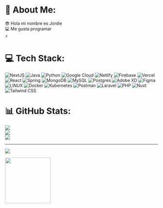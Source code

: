 # 💫 About Me:
 😎 Hola mi nombre es Jordie<br>💻 Me gusta programar<br>⚡

 
 # 💻 Tech Stack:
![NextJS](https://img.shields.io/badge/next-js?style=for-the-badge&logo=next.js&logoColor=black&color=3670A0) ![Java](https://img.shields.io/badge/Java-ED8B00?style=for-the-badge&logo=openjdk&color=red) ![Python](https://img.shields.io/badge/python-3670A0?style=for-the-badge&logo=python&logoColor=ffdd54) ![Google Cloud](https://img.shields.io/badge/Google%20Cloud-%234285F4.svg?style=for-the-badge&logo=google-cloud&logoColor=white) ![Netlify](https://img.shields.io/badge/netlify-%23000000.svg?style=for-the-badge&logo=netlify&logoColor=#00C7B7) ![Firebase](https://img.shields.io/badge/firebase-%23039BE5.svg?style=for-the-badge&logo=firebase) ![Vercel](https://img.shields.io/badge/vercel-%23000000.svg?style=for-the-badge&logo=vercel&logoColor=white) ![React](https://img.shields.io/badge/react-%2320232a.svg?style=for-the-badge&logo=react&logoColor=%2361DAFB) ![Spring](https://img.shields.io/badge/spring-%236DB33F.svg?style=for-the-badge&logo=spring&logoColor=white) ![MongoDB](https://img.shields.io/badge/MongoDB-%234ea94b.svg?style=for-the-badge&logo=mongodb&logoColor=white) ![MySQL](https://img.shields.io/badge/mysql-%2300f.svg?style=for-the-badge&logo=mysql&logoColor=white) ![Postgres](https://img.shields.io/badge/postgres-%23316192.svg?style=for-the-badge&logo=postgresql&logoColor=white) ![Adobe XD](https://img.shields.io/badge/Adobe%20XD-470137?style=for-the-badge&logo=Adobe%20XD&logoColor=#FF61F6) ![Figma](https://img.shields.io/badge/figma-%23F24E1E.svg?style=for-the-badge&logo=figma&logoColor=white) ![LINUX](https://img.shields.io/badge/Linux-FCC624?style=for-the-badge&logo=linux&logoColor=black) ![Docker](https://img.shields.io/badge/docker-%230db7ed.svg?style=for-the-badge&logo=docker&logoColor=white) ![Kubernetes](https://img.shields.io/badge/kubernetes-%23326ce5.svg?style=for-the-badge&logo=kubernetes&logoColor=white) ![Postman](https://img.shields.io/badge/Postman-FF6C37?style=for-the-badge&logo=postman&logoColor=white) ![Laravel](https://img.shields.io/badge/laravel-%23FF2D20.svg?style=for-the-badge&logo=laravel&logoColor=white) ![PHP](https://img.shields.io/badge/php-%23777BB4.svg?style=for-the-badge&logo=php&logoColor=white) ![Nuxt](https://img.shields.io/badge/nuxt-js?style=for-the-badge&logo=nuxt&color=white) ![Tailwind CSS](https://img.shields.io/badge/tailwind_css-%2338B2AC.svg?style=for-the-badge&logo=tailwind-css&logoColor=white)
 # 📊 GitHub Stats:
 ![](https://github-readme-stats.vercel.app/api?username=roke741&theme=tokyonight&hide_border=true&include_all_commits=false&count_private=false)<br/>
 ![](https://github-readme-streak-stats.herokuapp.com/?user=roke741&theme=tokyonight&hide_border=true)<br/>
 ![](https://github-readme-stats.vercel.app/api/top-langs/?username=roke741&theme=tokyonight&hide_border=true&include_all_commits=false&count_private=false&layout=compact)
 
 ---
 [![](https://visitcount.itsvg.in/api?id=roke741&icon=8&color=1)](https://visitcount.itsvg.in)
 
 <!-- Proudly created with GPRM ( https://gprm.itsvg.in ) -->
 
 
 <!---
 roke741/roke741 is a ✨ special ✨ repository because its `README.md` (this file) appears on your GitHub profile.
 You can click the Preview link to take a look at your changes.
 --->
 <img src="https://user-images.githubusercontent.com/65454249/142749625-fabb65fb-b5b9-4119-85d0-5496a363a1e4.gif" width="150px">
